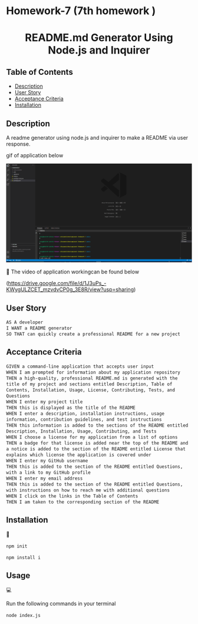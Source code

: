 # Homework-7 (7th homework )

<h1 align="center">README.md Generator Using Node.js and Inquirer </h1>
   
   ## Table of Contents
- [Description](#description)
- [User Story](#user-story)
- [Acceptance Criteria](#acceptance-criteria)
- [Installation](#installation)

   
## Description
  
A readme generator using node.js and inquirer to make a README via user response. 

gif of application below 

<img src="Assets/Animation.gif">
  
🎥 The video of application workingcan be found below

(https://drive.google.com/file/d/1J3uPs_-KWygULZCET_mzvdvCP0g_3E8R/view?usp=sharing)
  
## User Story
  
```
AS A developer
I WANT a README generator
SO THAT can quickly create a professional README for a new project 
```
  
## Acceptance Criteria
  
``` 
GIVEN a command-line application that accepts user input
WHEN I am prompted for information about my application repository
THEN a high-quality, professional README.md is generated with the title of my project and sections entitled Description, Table of Contents, Installation, Usage, License, Contributing, Tests, and Questions
WHEN I enter my project title
THEN this is displayed as the title of the README
WHEN I enter a description, installation instructions, usage information, contribution guidelines, and test instructions
THEN this information is added to the sections of the README entitled Description, Installation, Usage, Contributing, and Tests
WHEN I choose a license for my application from a list of options
THEN a badge for that license is added near the top of the README and a notice is added to the section of the README entitled License that explains which license the application is covered under
WHEN I enter my GitHub username
THEN this is added to the section of the README entitled Questions, with a link to my GitHub profile
WHEN I enter my email address
THEN this is added to the section of the README entitled Questions, with instructions on how to reach me with additional questions
WHEN I click on the links in the Table of Contents
THEN I am taken to the corresponding section of the README
```
  
## Installation
💾   
  
`npm init`
  
`npm install i`
  
## Usage
💻   
  
Run the following commands in your terminal 
  
`node index.js`

